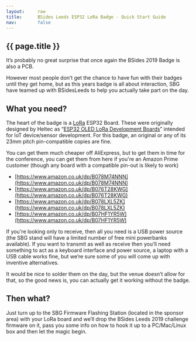 ```yaml
---
layout:     raw
title:      BSides Leeds ESP32 LoRa Badge - Quick Start Guide
nav:        false
---
```

## {{ page.title }}

It’s probably no great surprise that once again the BSides 2019 Badge is also a PCB.
 
However most people don’t get the chance to have fun with their badges until they get home, but as this years badge is all about interaction, SBG have teamed up with BSidesLeeds to help you actually take part on the day.
 
## What you need?
 
The heart of the badge is a [LoRa](https://en.wikipedia.org/wiki/LoRa) ESP32 Board. These were originally designed by Heltec as “[ESP32 OLED LoRa Development Boards](http://www.heltec.cn/project/wifi-lora-32/?lang=en)” intended for IoT device/sensor development. For this badge, an original or any of its 23mm pitch pin-compatible copies are fine.
 
You can get them much cheaper off AliExpress, but to get them in time for the conference, you can get them from here if you're an Amazon Prime customer (though any board with a compatible pin-out is likely to work)
 
* [https://www.amazon.co.uk/dp/B078M74NNN](https://www.amazon.co.uk/dp/B078M74NNN)
* [https://www.amazon.co.uk/dp/B076T28KWG](https://www.amazon.co.uk/dp/B076T28KWG)
* [https://www.amazon.co.uk/dp/B078LXL5ZK](https://www.amazon.co.uk/dp/B078LXL5ZK)
* [https://www.amazon.co.uk/dp/B07HF1YR5W](https://www.amazon.co.uk/dp/B07HF1YR5W)
 
If you're looking only to receive, then all you need is a USB power source (the SBG stand will have a limited number of free mini powerbanks available). If you want to transmit as well as receive then you'll need something to act as a keyboard interface and power source, a laptop with a USB cable works fine, but we’re sure some of you will come up with inventive alternatives.
 
It would be nice to solder them on the day, but the venue doesn’t allow for that, so the good news is, you can actually get it working without the badge.
 
## Then what?
 
Just turn up to the SBG Firmware Flashing Station (located in the sponsor area) with your LoRa board and we’ll drop the BSides Leeds 2019 challenge firmware on it, pass you some info on how to hook it up to a PC/Mac/Linux box and then let the magic begin.
 
